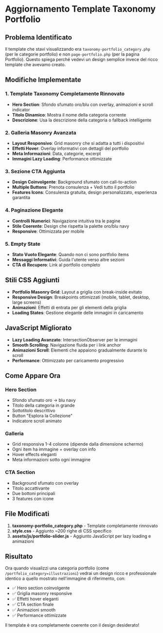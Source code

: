 # Aggiornamento Template Taxonomy Portfolio

## Problema Identificato
Il template che stavi visualizzando era `taxonomy-portfolio_category.php` (per le categorie portfolio) e non `page-portfolio.php` (per la pagina Portfolio). Questo spiega perché vedevi un design semplice invece del ricco template che avevamo creato.

## Modifiche Implementate

### 1. Template Taxonomy Completamente Rinnovato
- **Hero Section**: Sfondo sfumato oro/blu con overlay, animazioni e scroll indicator
- **Titolo Dinamico**: Mostra il nome della categoria corrente
- **Descrizione**: Usa la descrizione della categoria o fallback intelligente

### 2. Galleria Masonry Avanzata
- **Layout Responsivo**: Grid masonry che si adatta a tutti i dispositivi
- **Effetti Hover**: Overlay informativi con dettagli del portfolio
- **Meta Informazioni**: Data, categorie, excerpt
- **Immagini Lazy Loading**: Performance ottimizzate

### 3. Sezione CTA Aggiunta
- **Design Coinvolgente**: Background sfumato con call-to-action
- **Multiple Buttons**: Prenota consulenza + Vedi tutto il portfolio
- **Features Icons**: Consulenza gratuita, design personalizzato, esperienza garantita

### 4. Paginazione Elegante
- **Controlli Numerici**: Navigazione intuitiva tra le pagine
- **Stile Coerente**: Design che rispetta la palette oro/blu navy
- **Responsive**: Ottimizzata per mobile

### 5. Empty State
- **Stato Vuoto Elegante**: Quando non ci sono portfolio items
- **Messaggi Informativi**: Guida l'utente verso altre sezioni
- **CTA di Recupero**: Link al portfolio completo

## Stili CSS Aggiunti
- **Portfolio Masonry Grid**: Layout a griglia con break-inside evitato
- **Responsive Design**: Breakpoints ottimizzati (mobile, tablet, desktop, large screens)
- **Animazioni**: Effetti di entrata per gli elementi della griglia
- **Loading States**: Gestione elegante delle immagini in caricamento

## JavaScript Migliorato
- **Lazy Loading Avanzato**: IntersectionObserver per le immagini
- **Smooth Scrolling**: Navigazione fluida per i link anchor
- **Animazioni Scroll**: Elementi che appaiono gradualmente durante lo scroll
- **Performance**: Ottimizzato per caricamento progressivo

## Come Appare Ora

### Hero Section
- Sfondo sfumato oro → blu navy
- Titolo della categoria in grande
- Sottotitolo descrittivo
- Button "Esplora la Collezione"
- Indicatore scroll animato

### Galleria
- Grid responsiva 1-4 colonne (dipende dalla dimensione schermo)
- Ogni item ha immagine + overlay con info
- Hover effects eleganti
- Meta informazioni sotto ogni immagine

### CTA Section
- Background sfumato con overlay
- Titolo accattivante
- Due bottoni principali
- 3 features con icone

## File Modificati
1. **taxonomy-portfolio_category.php** - Template completamente rinnovato
2. **style.css** - Aggiunto ~200 righe di CSS specifico
3. **assets/js/portfolio-slider.js** - Aggiunto JavaScript per lazy loading e animazioni

## Risultato
Ora quando visualizzi una categoria portfolio (come `/portfolio_category=illustrazioni`) vedrai un design ricco e professionale identico a quello mostrato nell'immagine di riferimento, con:

- ✅ Hero section coinvolgente
- ✅ Griglia masonry responsive
- ✅ Effetti hover eleganti  
- ✅ CTA section finale
- ✅ Animazioni smooth
- ✅ Performance ottimizzate

Il template è ora completamente coerente con il design desiderato!